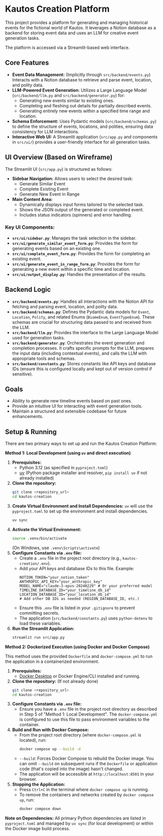 # Kautos Creation Platform

This project provides a platform for generating and managing historical events for the fictional world of Kautos. It leverages a Notion database as a backend for storing event data and uses an LLM for creative event generation tasks.

The platform is accessed via a Streamlit-based web interface.

## Core Features

*   **Event Data Management:** (Implicitly through `src/backend/events.py`) Interacts with a Notion database to retrieve and parse event, location, and polity data.
*   **LLM-Powered Event Generation:** Utilizes a Large Language Model (`src/backend/llm.py` and `src/backend/generator.py`) for:
    *   Generating new events similar to existing ones.
    *   Completing and fleshing out details for partially described events.
    *   Generating entirely new events within a specified time range and location.
*   **Schema Enforcement:** Uses Pydantic models (`src/backend/schemas.py`) to define the structure of events, locations, and polities, ensuring data consistency for LLM interactions.
*   **Interactive Web UI:** A Streamlit application (`src/app.py` and components in `src/ui/`) provides a user-friendly interface for all generation tasks.

## UI Overview (Based on Wireframe)

The Streamlit UI (`src/app.py`) is structured as follows:

*   **Sidebar Navigation:** Allows users to select the desired task:
    *   Generate Similar Event
    *   Complete Existing Event
    *   Generate New Event in Range
*   **Main Content Area:**
    *   Dynamically displays input forms tailored to the selected task.
    *   Shows the JSON output of the generated or completed event.
    *   Includes status indicators (spinners) and error handling.

### Key UI Components:

*   **`src/ui/sidebar.py`**: Manages the task selection in the sidebar.
*   **`src/ui/generate_similar_event_form.py`**: Provides the form for generating events based on an existing one.
*   **`src/ui/complete_event_form.py`**: Provides the form for completing an existing event.
*   **`src/ui/generate_event_in_range_form.py`**: Provides the form for generating a new event within a specific time and location.
*   **`src/ui/output_display.py`**: Handles the presentation of the results.

## Backend Logic

*   **`src/backend/events.py`**: Handles all interactions with the Notion API for fetching and parsing event, location, and polity data.
*   **`src/backend/schemas.py`**: Defines the Pydantic data models for `Event`, `Location`, `Polity`, and related Enums (`BiomeEnum`, `EventTypeEnum`). These schemas are crucial for structuring data passed to and received from the LLM.
*   **`src/backend/llm.py`**: Provides the interface to the Large Language Model used for generation tasks.
*   **`src/backend/generator.py`**: Orchestrates the event generation and completion processes. It crafts specific prompts for the LLM, prepares the input data (including contextual events), and calls the LLM with appropriate tools and schemas.
*   **`src/backend/constants.py`**: Stores constants like API keys and database IDs (ensure this is configured locally and kept out of version control if sensitive).

## Goals

*   Ability to generate new timeline events based on past ones.
*   Provide an intuitive UI for interacting with event generation tools.
*   Maintain a structured and extensible codebase for future enhancements.

## Setup & Running

There are two primary ways to set up and run the Kautos Creation Platform:

**Method 1: Local Development (using `uv` and direct execution)**

1.  **Prerequisites:** 
    *   Python 3.12 (as specified in `pyproject.toml`)
    *   [uv](https://github.com/astral-sh/uv) (Python package installer and resolver, `pip install uv` if not already installed)
2.  **Clone the repository:**
    ```bash
    git clone <repository_url>
    cd kautos-creation
    ```
3.  **Create Virtual Environment and Install Dependencies:** `uv` will use the `pyproject.toml` to set up the environment and install dependencies.
    ```bash
    uv sync
    ```
4.  **Activate the Virtual Environment:**
    ```bash
    source .venv/bin/activate
    ```
    (On Windows, use `.venv\Scripts\activate`)
5.  **Configure Constants via `.env` file:** 
    *   Create a `.env` file in the project root directory (e.g., `kautos-creation/.env`).
    *   Add your API keys and database IDs to this file. Example:
        ```env
        NOTION_TOKEN="your_notion_token"
        ANTHROPIC_API_KEY="your_anthropic_key"
        MODEL_NAME="claude-3-opus-20240229" # Or your preferred model
        TIMELINE_DATABASE_ID="your_timeline_db_id"
        LOCATION_DATABASE_ID="your_location_db_id"
        # Add other DB IDs as needed (REGION_DATABASE_ID, etc.)
        ```
    *   Ensure this `.env` file is listed in your `.gitignore` to prevent committing secrets.
    *   The application (`src/backend/constants.py`) uses `python-dotenv` to load these variables.
6.  **Run the Streamlit Application:**
    ```bash
    streamlit run src/app.py
    ```

**Method 2: Dockerized Execution (using Docker and Docker Compose)**

This method uses the provided `Dockerfile` and `docker-compose.yml` to run the application in a containerized environment.

1.  **Prerequisites:**
    *   [Docker Desktop](https://www.docker.com/products/docker-desktop/) or Docker Engine/CLI installed and running.
2.  **Clone the repository:** (If not already done)
    ```bash
    git clone <repository_url>
    cd kautos-creation
    ```
3.  **Configure Constants via `.env` file:** 
    *   Ensure you have a `.env` file in the project root directory as described in Step 5 of "Method 1: Local Development". The `docker-compose.yml` is configured to use this file to pass environment variables to the container.
4.  **Build and Run with Docker Compose:**
    *   From the project root directory (where `docker-compose.yml` is located), run:
        ```bash
        docker compose up --build -d
        ```
    *   `--build`: Forces Docker Compose to rebuild the Docker image. You can omit `--build` on subsequent runs if the `Dockerfile` or application code (that's copied into the image) hasn't changed.
    *   The application will be accessible at `http://localhost:8501` in your browser.
5.  **Stopping the Application:**
    *   Press `Ctrl+C` in the terminal where `docker compose up` is running.
    *   To remove the containers and networks created by `docker compose up`, run:
        ```bash
        docker compose down
        ```

**Note on Dependencies:** All primary Python dependencies are listed in `pyproject.toml` and managed by `uv sync` (for local development) or within the Docker image build process.